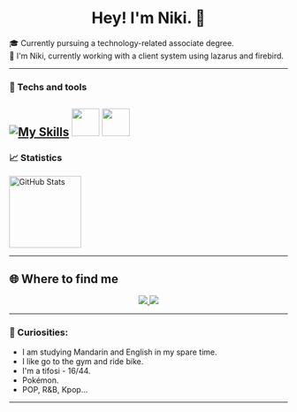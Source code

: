 <h1 align="center">Hey! I'm Niki. 👋</h1>

<p>
  🎓 Currently pursuing a technology-related associate degree.<br>
  🤖 I'm Niki, currently working with a client system using lazarus and firebird.
</p>

---

### 🚀 Techs and tools

[![My Skills](https://skillicons.dev/icons?i=js,html,css,python,c,php,mysql)](https://skillicons.dev)
<img src="https://roxyfrangutierrezblog.wordpress.com/wp-content/uploads/2015/03/lazarus_logo_new.png" width="50px"/>
<img src="https://mastigado.wordpress.com/wp-content/uploads/2021/06/firebird.png" width="50px"/>
---

### 📈 Statistics
<img 
      align="rigth" 
      alt="GitHub Stats" 
      height="130" 
      src="https://github-readme-stats.vercel.app/api/top-langs/?username=NikiMorona&theme=transparent&layout=compact&langs_count=10" 
  />
  
---

## 🌐 Where to find me

<p align="center">
  <a href="https://github.com/NikiMorona" target="_blank">
    <img src="https://img.shields.io/badge/-GitHub-181717?style=for-the-badge&logo=github&logoColor=white">
  </a>
  <a href="mailto:nicoleerthalmorona@gmail.com" target="_blank">
    <img src="https://img.shields.io/badge/-Gmail-D14836?style=for-the-badge&logo=gmail&logoColor=white">
  </a>
</p>

---

### 🔭 Curiosities:
- I am studying Mandarin and English in my spare time.
- I like go to the gym and ride bike.
- I'm a tifosi - 16/44.
- Pokémon.
- POP, R&B, Kpop...
---
